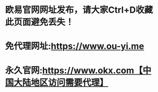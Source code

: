 # 欧易官网网址发布，请大家Ctrl+D收藏此页面避免丢失！
# 免代理网址:https://www.ou-yi.me
# 永久官网:https://www.okx.com【中国大陆地区访问需要代理】
